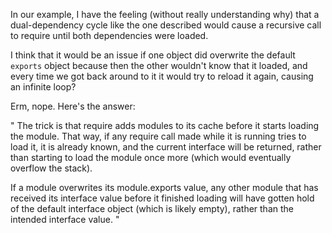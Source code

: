 
In our example, I have the feeling (without really understanding why) that a dual-dependency
cycle like the one described would cause a recursive call to require until both dependencies were loaded.

I think that it would be an issue if one object did overwrite the default `exports` object because
then the other wouldn't know that it loaded, and every time we got back around to it it would try to 
reload it again, causing an infinite loop?

Erm, nope. Here's the answer:

"
The trick is that require adds modules to its cache before it starts loading the module. That way, if any require call made while it is running tries to load it, it is already known, and the current interface will be returned, rather than starting to load the module once more (which would eventually overflow the stack).

If a module overwrites its module.exports value, any other module that has received its interface value before it finished loading will have gotten hold of the default interface object (which is likely empty), rather than the intended interface value.
"
